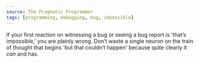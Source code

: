 ```yaml
---
source: The Pragmatic Programmer
tags: [programming, debugging, bug, impossible]
---
```

If your first reaction on witnessing a bug or seeing a bug report is 'that’s impossible,' you are plainly wrong. Don’t waste a single neuron on the train of thought that begins 'but that couldn’t happen' because quite clearly it _can_ and has.